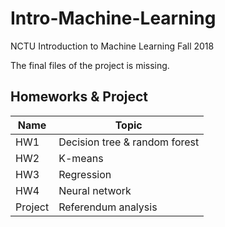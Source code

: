 # Intro-Machine-Learning
NCTU Introduction to Machine Learning Fall 2018  
  
The final files of the project is missing.



## Homeworks & Project
|Name|Topic|
|---|---|
|HW1|Decision tree & random forest|
|HW2|K-means|
|HW3|Regression|
|HW4|Neural network|
|Project|Referendum analysis|